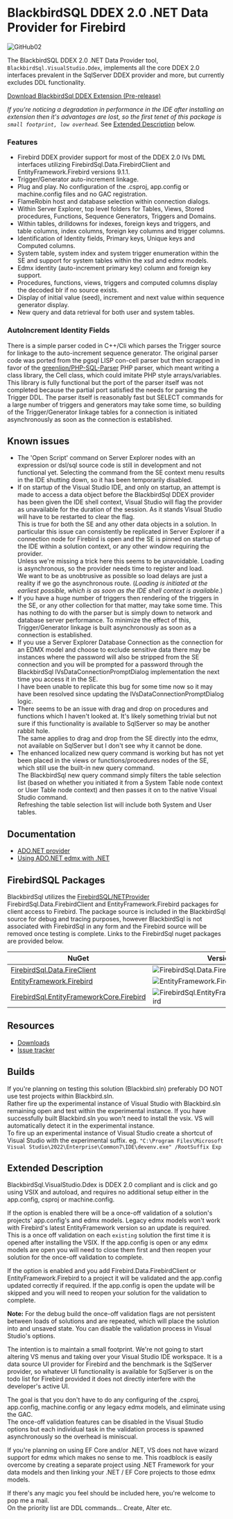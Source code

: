 # BlackbirdSQL DDEX 2.0 .NET Data Provider for Firebird

![GitHub02](https://user-images.githubusercontent.com/120905720/234434667-57785c58-f41e-42f9-b0f9-463b8297ead7.jpg)

The BlackbirdSQL DDEX 2.0 .NET Data Provider tool, `BlackbirdSql.VisualStudio.Ddex`, implements all the core DDEX 2.0 interfaces prevalent in the SqlServer DDEX provider and more, but currently excludes DDL functionality. 

[Download BlackbirdSql DDEX Extension (Pre-release)](https://github.com/BlackbirdSQL/Firebird-NETProvider-DDEX/releases/download/v0.1.0-alpha/BlackbirdSql.VisualStudio.Ddex.vsix)

*If you're noticing a degradation in performance in the IDE after installing an extension then it's advantages are lost, so the first tenet of this package is `small footprint, low overhead`.*
See [Extended Description](#extended-description) below.

### Features
* Firebird DDEX provider support for most of the DDEX 2.0 IVs DML interfaces utilizing FirebirdSql.Data.FirebirdClient and EntityFramework.Firebird versions 9.1.1.
* Trigger/Generator auto-increment linkage.
* Plug and play. No configuration of the .csproj, app.config or machine.config files and no GAC registration.
* FlameRobin host and database selection within connection dialogs.
* Within Server Explorer, top level folders for Tables, Views, Stored procedures, Functions, Sequence Generators, Triggers and Domains.
* Within tables, drilldowns for indexes, foreign keys and triggers, and table columns, index columns, foreign key columns and trigger columns.
* Identification of Identity fields, Primary keys, Unique keys and Computed columns.
* System table, system index and system trigger enumeration within the SE and support for system tables within the xsd and edmx models.
* Edmx identity (auto-increment primary key) column and foreign key support.
* Procedures, functions, views, triggers and computed columns display the decoded blr if no source exists.
* Display of initial value (seed), increment and next value within sequence generator display.
* New query and data retrieval for both user and system tables.

### AutoIncrement Identity Fields
There is a simple parser coded in C++/Cli which parses the Trigger source for linkage to the auto-increment sequence generator. The original parser code was ported from the pgsql LISP con-cell parser but then scrapped in favor of the [greenlion/PHP-SQL-Parser](https://github.com/greenlion/PHP-SQL-Parser) PHP parser, which meant writing a class library, the Cell class, which could imitate PHP style arrays/variables. This library is fully functional but the port of the parser itself was not completed because the partial port satisfied the needs for parsing the Trigger DDL. The parser itself is reasonably fast but SELECT commands for a large number of triggers and generators may take some time, so building of the Trigger/Generator linkage tables for a connection is initiated asynchronously as soon as the connection is established.


## Known issues
* The 'Open Script' command on Server Explorer nodes with an expression or dsl/sql source code is still in development and not functional yet. Selecting the command from the SE context menu results in the IDE shutting down, so it has been temporarily disabled.
* If on startup of the Visual Studio IDE, and only on startup, an attempt is made to access a data object before the BlackbirdSql DDEX provider has been given the IDE shell context, Visual Studio will flag the provider as unavailable for the duration of the session. As it stands Visual Studio will have to be restarted to clear the flag.</br>
This is true for both the SE and any other data objects in a solution. In particular this issue can consistently be replicated in Server Explorer if a connection node for Firebird is open and the SE is pinned on startup of the IDE within a solution context, or any other window requiring the provider.</br> 
Unless we're missing a trick here this seems to be unavoidable. Loading is asynchronous, so the provider needs time to register and load.</br>
We want to be as unobtrusive as possible so load delays are just a reality if we go the asynchronous route. (*Loading is initiated at the earliest possible, which is as soon as the IDE shell context is available.*)
* If you have a huge number of triggers then rendering of the triggers in the SE, or any other collection for that matter, may take some time. This has nothing to do with the parser but is simply down to network and database server performance. To minimize the effect of this, Trigger/Generator linkage is built asynchronously as soon as a connection is established.
* If you use a Server Explorer Database Connection as the connection for an EDMX model and choose to exclude sensitive data there may be instances where the password will also be stripped from the SE connection and you will be prompted for a password through the BlackbirdSql IVsDataConnectionPromptDialog implementation the next time you access it in the SE.</br>
I have been unable to replicate this bug for some time now so it may have been resolved since updating the IVsDataConnectionPromptDialog logic.
* There seems to be an issue with drag and drop on procedures and functions which I haven't looked at. It's likely something trivial but not sure if this functionality is available to SqlServer so may be another rabbit hole.</br>
The same applies to drag and drop from the SE directly into the edmx, not available on SqlServer but I don't see why it cannot be done.
* The enhanced localized new query command is working but has not yet been placed in the views or functions/procedures nodes of the SE, which still use the built-in new query command.</br>
The BlackbirdSql new query command simply filters the table selection list (based on whether you initiated it from a System Table node context or User Table node context) and then passes it on to the native Visual Studio command.</br>
Refreshing the table selection list will include both System and User tables.


## Documentation

* [ADO.NET provider](ado-net.md)
* [Using ADO.NET edmx with .NET](edmx-NET.md)


## FirebirdSQL Packages
BlackbirdSql utilizes the [FirebirdSQL/NETProvider](https://github.com/FirebirdSQL/NETProvider) FirebirdSql.Data.FirebirdClient and EntityFramework.Firebird packages for client access to Firebird. The package source is included in the BlackbirdSql source for debug and tracing purposes, however BlackbirdSql is not associated with FirebirdSql in any form and the Firebird source will be removed once testing is complete. Links to the FirebirdSql nuget packages are provided below.

| NuGet | Version | Downloads |
|-------|---------|-----------|
| [FirebirdSql.Data.FireClient](https://www.nuget.org/packages/FirebirdSql.Data.FirebirdClient) | ![FirebirdSql.Data.FireClient](https://img.shields.io/nuget/v/FirebirdSql.Data.FirebirdClient.svg) | ![FirebirdSql.Data.FireClient](https://img.shields.io/nuget/dt/FirebirdSql.Data.FirebirdClient.svg) |
| [EntityFramework.Firebird](https://www.nuget.org/packages/EntityFramework.Firebird) | ![EntityFramework.Firebird](https://img.shields.io/nuget/v/EntityFramework.Firebird.svg) | ![EntityFramework.Firebird](https://img.shields.io/nuget/dt/EntityFramework.Firebird.svg) |
| [FirebirdSql.EntityFrameworkCore.Firebird](https://www.nuget.org/packages/FirebirdSql.EntityFrameworkCore.Firebird) | ![FirebirdSql.EntityFrameworkCore.Firebird](https://img.shields.io/nuget/v/FirebirdSql.EntityFrameworkCore.Firebird.svg) | ![FirebirdSql.EntityFrameworkCore.Firebird](https://img.shields.io/nuget/dt/FirebirdSql.EntityFrameworkCore.Firebird.svg) |


## Resources

* [Downloads](https://github.com/BlackbirdSQL/NETProvider-DDEX/releases)
* [Issue tracker](https://github.com/BlackbirdSQL/NETProvider-DDEX/issues)


## Builds

If you're planning on testing this solution (Blackbird.sln) preferably DO NOT use test projects within Blackbird.sln.</br>
Rather fire up the experimental instance of Visual Studio with Blackbird.sln remaining open and test within the experimental instance. If you have successfully built Blackbird.sln you won't need to install the vsix. VS will automatically detect it in the experimental instance.</br>
To fire up an experimental instance of Visual Studio create a shortcut of Visual Studio with the experimental suffix. eg. `"C:\Program Files\Microsoft Visual Studio\2022\Enterprise\Common7\IDE\devenv.exe" /RootSuffix Exp`

## Extended Description

BlackbirdSql.VisualStudio.Ddex is DDEX 2.0 compliant and is click and go using VSIX and autoload, and requires no additional setup either in the app.config, csproj or machine.config.</br>

If the option is enabled there will be a once-off validation of a solution's projects' app.config's and edmx models. Legacy edmx models won't work with Firebird's latest EntityFramework version so an update is required.</br>
This is a once off validation on each `existing` solution the first time it is opened after installing the VSIX. If the app.config is open or any edmx models are open you will need to close them first and then reopen your solution for the once-off validation to complete.

If the option is enabled and you add Firebird.Data.FirebirdClient or EntityFramework.Firebird to a project it will be validated and the app.config updated correctly if required. If the app.config is open the update will be skipped and you will need to reopen your solution for the validation to complete.

__Note:__ For the debug build the once-off validation flags are not persistent between loads of solutions and are repeated, which will place the solution into and unsaved state. You can disable the validation process in Visual Studio's options.

The intention is to maintain a small footprint. We're not going to start altering VS menus and taking over your Visual Studio IDE workspace. It is a data source UI provider for Firebird and the benchmark is the SqlServer provider, so whatever UI functionality is available for SqlServer is on the todo list for Firebird provided it does not directly interfere with the developer's active UI.

The goal is that you don't have to do any configuring of the .csproj, app.config, machine.config or any legacy edmx models, and eliminate using the GAC.</br>
The once-off validation features can be disabled in the Visual Studio options but each individual task in the validation process is spawned asynchronously so the overhead is miniscual.

If you're planning on using EF Core and/or .NET, VS does not have wizard support for edmx which makes no sense to me.
This roadblock is easily overcome by creating a separate project using .NET Framework for your data models and then linking your .NET / EF Core projects to those edmx models.

If there's any magic you feel should be included here, you're welcome to pop me a mail.</br>
On the priority list are DDL commands... Create, Alter etc.
